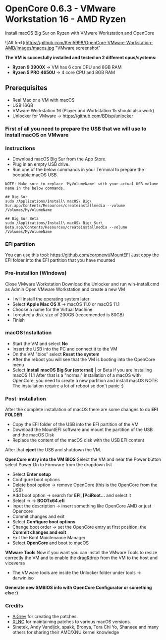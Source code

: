 # OpenCore 0.6.3 - VMware Workstation 16 - AMD Ryzen
Install macOS Big Sur on Ryzen with VMware Workstation and OpenCore

![Alt text](https://github.com/Ken5998/OpenCore-VMware-Workstation-AMD/images/macos.jpg "VMware screenshot"

**The VM is succesfully installed and tested on 2 different cpus/systems:**
* **Ryzen 9 3900X** -> VM has 6 core CPU and 8GB RAM
* **Ryzen 5 PRO 4650U** -> 4 core CPU and 8GB RAM

## Prerequisites
* Real Mac or a VM with macOS
* USB 16GB
* VMware Workstation 16 (Player and Workstation 15 should also work) 
* Unlocker for VMware -> https://github.com/BDisp/unlocker

### First of all you need to prepare the USB that we will use to install macOS on VMware
### Instructions
- Download macOS Big Sur from the App Store.
- Plug in an empty USB drive.
- Run one of the below commands in your Terminal to prepare the bootable macOS USB.
```
NOTE: Make sure to replace 'MyVolumeName' with your actual USB volume name in the below commands.

## Big Sur
sudo /Applications/Install\ macOS\ Big\ Sur.app/Contents/Resources/createinstallmedia --volume /Volumes/MyVolumeName

## Big Sur Beta
sudo /Applications/Install\ macOS\ Big\ Sur\ Beta.app/Contents/Resources/createinstallmedia --volume /Volumes/MyVolumeName
```

### EFI partition
You can use this tool: https://github.com/corpnewt/MountEFI
Just copy the EFI folder into the EFI partition that you have mounted

### Pre-installion (Windows)
Close VMware Workstation
Download the Unlocker and run win-install.cmd as Admin
Open VMware Workstation and create a new VM
* I will install the operating system later
* Select **Apple Mac OS X** -> macOS 11.0 or macOS 11.1
* Choose a name for the Virtual Machine
* I created a disk size of 200GB (reccomended is 80GB)
* Finish

### macOS Installation
* Start the VM and select **No**
* Insert the USB into the PC and connect it to the VM
* On the VM "bios" select **Reset the system**
* After the reboot you will see that the VM is booting into the OpenCore menu
* Select **Install macOS Big Sur (external)** | or Beta if you are installing macOS 11.1
After that is a "normal" installation of a macOS with OpenCore, you need to create a new partition and install macOS
NOTE: The installation require a lot of reboot so don't panic :)

### Post-installation
After the complete installation of macOS there are some changes to do
**EFI FOLDER**
* Copy the EFI folder of the USB into the EFI partition of the VM
* Download the MountEFI software and mount the partition of the USB and the macOS Disk
* Replace the content of the macOS disk with the USB EFI content

After that **eject** the USB and shutdown the VM.

**OpenCore entry into the VM BIOS**
Select the VM and near the Power button select Power On to Firmware from the dropdown list
* Select **Enter setup**
* Configure boot options
* Delete boot option -> remove OpenCore (this is the OpenCore from the USB)
* Add boot option -> search for **EFI, [PciRoot...** and select it
* Select **<EFI>** -> **<BOOT>** -> **BOOTx64.efi**
* Input the description -> insert something like OpenCore AMD or just Opencore
* Commit changes and exit
* Select **Configure boot options**
* Change boot order -> set the OpenCore entry at first position, the **Commit changes and exit**
* Exit the Boot Maintenance Manager
* Select **OpenCore** and boot to macOS

**VMware Tools**
Now if you want you can install the VMware Tools to resize correctly the VM and to enable the drag&drop from the VM to the host and viceversa
* The VMware tools are inside the Unlocker folder under tools -> darwin.iso

**Generate new SMBIOS info with OpenCore Configurator or something else :)**

### Credits
- [AlGrey](https://github.com/AlGreyy) for creating the patches.
- [XLNC](https://github.com/XLNCs) for maintaining patches to various macOS versions.
- Sinetek, Andy Vandijck, spakk, Bronya, Tora Chi Yo, Shaneee and many others for sharing their AMD/XNU kernel knowledge